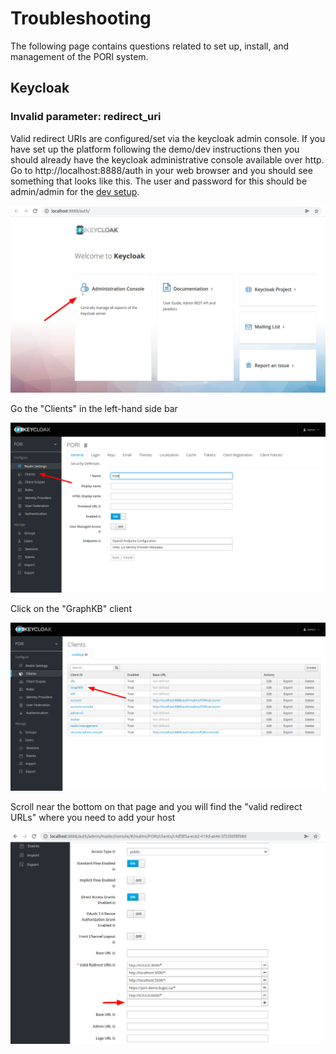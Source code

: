 # Troubleshooting

The following page contains questions related to set up, install, and management of the PORI system.

## Keycloak

### Invalid parameter: redirect_uri

Valid redirect URIs are configured/set via the keycloak admin console. If you have set up the platform following the demo/dev instructions then you should already have the keycloak administrative console available over http. Go to http://localhost:8888/auth in your web browser and you should see something that looks like this. The user and password for this should be admin/admin for the [dev setup](https://github.com/bcgsc/pori/blob/master/docker-compose.dev.yml#L10).

![auth admin page](../images/troubleshooting-keycloak-redirect-uri-1.png)

Go the "Clients" in the left-hand side bar

![go to client page](../images/troubleshooting-keycloak-redirect-uri-2.png)

Click on the "GraphKB" client

![pick client](../images/troubleshooting-keycloak-redirect-uri-3.png)

Scroll near the bottom on that page and you will find the "valid redirect URLs" where you need to add your host

![change valid redirects](../images/troubleshooting-keycloak-redirect-uri-4.png)

